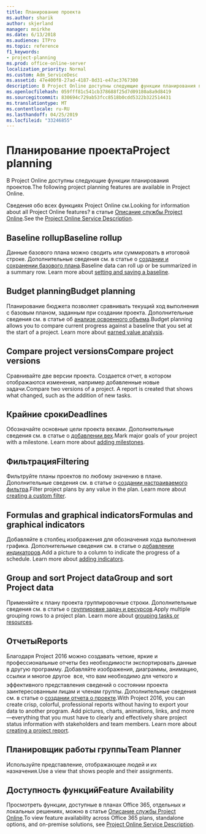 ```yaml
---
title: Планирование проекта
ms.author: sharik
author: skjerland
manager: mnirkhe
ms.date: 6/13/2018
ms.audience: ITPro
ms.topic: reference
f1_keywords:
- project-planning
ms.prod: office-online-server
localization_priority: Normal
ms.custom: Adm_ServiceDesc
ms.assetid: 47e400f8-27ad-4187-8d31-e47ac3767300
description: В Project Online доступны следующие функции планирования проектов.
ms.openlocfilehash: 059fff81c541cb378688f25d7d09180a8a9d8419
ms.sourcegitcommit: 830694c729ab53fcc8518b0cdd5322b322514431
ms.translationtype: MT
ms.contentlocale: ru-RU
ms.lasthandoff: 04/25/2019
ms.locfileid: "33246855"
---
```

# <a name="project-planning"></a><span data-ttu-id="82798-103">Планирование проекта</span><span class="sxs-lookup"><span data-stu-id="82798-103">Project planning</span></span>

<span data-ttu-id="82798-104">В Project Online доступны следующие функции планирования проектов.</span><span class="sxs-lookup"><span data-stu-id="82798-104">The following project planning features are available in Project Online.</span></span>
  
<span data-ttu-id="82798-105">Сведения обо всех функциях Project Online см.</span><span class="sxs-lookup"><span data-stu-id="82798-105">Looking for information about all Project Online features?</span></span> <span data-ttu-id="82798-106">в статье [Описание службы Project Online](project-online-service-description.md).</span><span class="sxs-lookup"><span data-stu-id="82798-106">See the [Project Online Service Description](project-online-service-description.md).</span></span>
  
## <a name="baseline-rollup"></a><span data-ttu-id="82798-107">Baseline rollup</span><span class="sxs-lookup"><span data-stu-id="82798-107">Baseline rollup</span></span>
<span data-ttu-id="82798-108"><a name="bkmk_Baselinerollup"> </a></span><span class="sxs-lookup"><span data-stu-id="82798-108"></span></span>

<span data-ttu-id="82798-p102">Данные базового плана можно сводить или суммировать в итоговой строке. Дополнительные сведения см. в статье о [создании и сохранении базового плана](https://go.microsoft.com/fwlink/p/?LinkId=271346).</span><span class="sxs-lookup"><span data-stu-id="82798-p102">Baseline data can roll up or be summarized in a summary row. Learn more about [setting and saving a baseline](https://go.microsoft.com/fwlink/p/?LinkId=271346).</span></span>
  
## <a name="budget-planning"></a><span data-ttu-id="82798-111">Budget planning</span><span class="sxs-lookup"><span data-stu-id="82798-111">Budget planning</span></span>
<span data-ttu-id="82798-112"><a name="bkmk_Budgetplanning"> </a></span><span class="sxs-lookup"><span data-stu-id="82798-112"></span></span>

<span data-ttu-id="82798-p103">Планирование бюджета позволяет сравнивать текущий ход выполнения с базовым планом, заданным при создании проекта. Дополнительные сведения см. в статье об [анализе освоенного объема](https://go.microsoft.com/fwlink/p/?LinkId=271336).</span><span class="sxs-lookup"><span data-stu-id="82798-p103">Budget planning allows you to compare current progress against a baseline that you set at the start of a project. Learn more about [earned value analysis](https://go.microsoft.com/fwlink/p/?LinkId=271336).</span></span>
  
## <a name="compare-project-versions"></a><span data-ttu-id="82798-115">Compare project versions</span><span class="sxs-lookup"><span data-stu-id="82798-115">Compare project versions</span></span>
<span data-ttu-id="82798-116"><a name="bkmk_Compareprojectversions"> </a></span><span class="sxs-lookup"><span data-stu-id="82798-116"></span></span>

<span data-ttu-id="82798-p104">Сравнивайте две версии проекта. Создается отчет, в котором отображаются изменения, например добавленные новые задачи.</span><span class="sxs-lookup"><span data-stu-id="82798-p104">Compare two versions of a project. A report is created that shows what changed, such as the addition of new tasks.</span></span>
  
## <a name="deadlines"></a><span data-ttu-id="82798-119">Крайние сроки</span><span class="sxs-lookup"><span data-stu-id="82798-119">Deadlines</span></span>
<span data-ttu-id="82798-120"><a name="bkmk_Deadlines"> </a></span><span class="sxs-lookup"><span data-stu-id="82798-120"></span></span>

<span data-ttu-id="82798-p105">Обозначайте основные цели проекта вехами. Дополнительные сведения см. в статье о [добавлении вех](https://go.microsoft.com/fwlink/p/?LinkId=271339).</span><span class="sxs-lookup"><span data-stu-id="82798-p105">Mark major goals of your project with a milestone. Learn more about [adding milestones](https://go.microsoft.com/fwlink/p/?LinkId=271339).</span></span>
  
## <a name="filtering"></a><span data-ttu-id="82798-123">Фильтрация</span><span class="sxs-lookup"><span data-stu-id="82798-123">Filtering</span></span>
<span data-ttu-id="82798-124"><a name="bkmk_Filtering"> </a></span><span class="sxs-lookup"><span data-stu-id="82798-124"></span></span>

<span data-ttu-id="82798-p106">Фильтруйте планы проектов по любому значению в плане. Дополнительные сведения см. в статье о [создании настраиваемого фильтра](https://go.microsoft.com/fwlink/p/?LinkId=271341).</span><span class="sxs-lookup"><span data-stu-id="82798-p106">Filter project plans by any value in the plan. Learn more about [creating a custom filter](https://go.microsoft.com/fwlink/p/?LinkId=271341).</span></span>
  
## <a name="formulas-and-graphical-indicators"></a><span data-ttu-id="82798-127">Formulas and graphical indicators</span><span class="sxs-lookup"><span data-stu-id="82798-127">Formulas and graphical indicators</span></span>
<span data-ttu-id="82798-128"><a name="bkmk_Formulasandgraphicalindicators"> </a></span><span class="sxs-lookup"><span data-stu-id="82798-128"></span></span>

<span data-ttu-id="82798-p107">Добавляйте в столбец изображения для обозначения хода выполнения графика. Дополнительные сведения см. в статье о [добавлении индикаторов](https://go.microsoft.com/fwlink/p/?LinkId=271340).</span><span class="sxs-lookup"><span data-stu-id="82798-p107">Add a picture to a column to indicate the progress of a schedule. Learn more about [adding indicators](https://go.microsoft.com/fwlink/p/?LinkId=271340).</span></span>
  
## <a name="group-and-sort-project-data"></a><span data-ttu-id="82798-131">Group and sort Project data</span><span class="sxs-lookup"><span data-stu-id="82798-131">Group and sort Project data</span></span>
<span data-ttu-id="82798-132"><a name="bkmk_GroupandsortProjectdata"> </a></span><span class="sxs-lookup"><span data-stu-id="82798-132"></span></span>

<span data-ttu-id="82798-p108">Применяйте к плану проекта группировочные строки. Дополнительные сведения см. в статье о [группировке задач и ресурсов](https://go.microsoft.com/fwlink/p/?LinkId=271326).</span><span class="sxs-lookup"><span data-stu-id="82798-p108">Apply multiple grouping rows to a project plan. Learn more about [grouping tasks or resources](https://go.microsoft.com/fwlink/p/?LinkId=271326).</span></span>
  
## <a name="reports"></a><span data-ttu-id="82798-135">Отчеты</span><span class="sxs-lookup"><span data-stu-id="82798-135">Reports</span></span>
<span data-ttu-id="82798-136"><a name="bkmk_Reports"> </a></span><span class="sxs-lookup"><span data-stu-id="82798-136"></span></span>

<span data-ttu-id="82798-p109">Благодаря Project 2016 можно создавать четкие, яркие и профессиональные отчеты без необходимости экспортировать данные в другую программу. Добавляйте изображения, диаграммы, анимацию, ссылки и многое другое  все, что вам необходимо для четкого и эффективного представления сведений о состоянии проекта заинтересованным лицам и членам группы. Дополнительные сведения см. в статье о [создании отчета о проекте](https://go.microsoft.com/fwlink/p/?LinkId=271349).</span><span class="sxs-lookup"><span data-stu-id="82798-p109">With Project 2016, you can create crisp, colorful, professional reports without having to export your data to another program. Add pictures, charts, animations, links, and more—everything that you must have to clearly and effectively share project status information with stakeholders and team members. Learn more about [creating a project report](https://go.microsoft.com/fwlink/p/?LinkId=271349).</span></span>
  
## <a name="team-planner"></a><span data-ttu-id="82798-140">Планировщик работы группы</span><span class="sxs-lookup"><span data-stu-id="82798-140">Team Planner</span></span>
<span data-ttu-id="82798-141"><a name="bkmk_TeamPlanner"> </a></span><span class="sxs-lookup"><span data-stu-id="82798-141"></span></span>

<span data-ttu-id="82798-142">Используйте представление, отображающее людей и их назначения.</span><span class="sxs-lookup"><span data-stu-id="82798-142">Use a view that shows people and their assignments.</span></span> 
  
## <a name="feature-availability"></a><span data-ttu-id="82798-143">Доступность функций</span><span class="sxs-lookup"><span data-stu-id="82798-143">Feature Availability</span></span>
<span data-ttu-id="82798-144"><a name="bkmk_TeamPlanner"> </a></span><span class="sxs-lookup"><span data-stu-id="82798-144"></span></span>

<span data-ttu-id="82798-145">Просмотреть функции, доступные в планах Office 365, отдельных и локальных решениях, можно в статье [Описание службы Project Online](project-online-service-description.md).</span><span class="sxs-lookup"><span data-stu-id="82798-145">To view feature availability across Office 365 plans, standalone options, and on-premise solutions, see [Project Online Service Description](project-online-service-description.md).</span></span>
  

